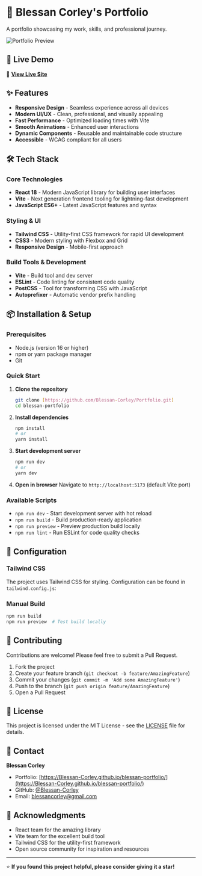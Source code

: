 # 🌟 Blessan Corley's Portfolio

A portfolio showcasing my work, skills, and professional journey.

![Portfolio Preview](https://github.com/Blessan-Corley/blessan-portfolio/blob/master/public/images/Preview.png)

## 🚀 Live Demo

🔗 **[View Live Site](https://blessan-corley.github.io/blessan-portfolio/)**

## ✨ Features

- **Responsive Design** - Seamless experience across all devices
- **Modern UI/UX** - Clean, professional, and visually appealing
- **Fast Performance** - Optimized loading times with Vite
- **Smooth Animations** - Enhanced user interactions
- **Dynamic Components** - Reusable and maintainable code structure
- **Accessible** - WCAG compliant for all users

## 🛠️ Tech Stack

### Core Technologies
- **React 18** - Modern JavaScript library for building user interfaces
- **Vite** - Next generation frontend tooling for lightning-fast development
- **JavaScript ES6+** - Latest JavaScript features and syntax

### Styling & UI
- **Tailwind CSS** - Utility-first CSS framework for rapid UI development
- **CSS3** - Modern styling with Flexbox and Grid
- **Responsive Design** - Mobile-first approach

### Build Tools & Development
- **Vite** - Build tool and dev server
- **ESLint** - Code linting for consistent code quality
- **PostCSS** - Tool for transforming CSS with JavaScript
- **Autoprefixer** - Automatic vendor prefix handling

## 📦 Installation & Setup

### Prerequisites
- Node.js (version 16 or higher)
- npm or yarn package manager
- Git

### Quick Start

1. **Clone the repository**
   ```bash
   git clone [https://github.com/Blessan-Corley/Portfolio.git]
   cd blessan-portfolio
   ```

2. **Install dependencies**
   ```bash
   npm install
   # or
   yarn install
   ```

3. **Start development server**
   ```bash
   npm run dev
   # or
   yarn dev
   ```

4. **Open in browser**
   Navigate to `http://localhost:5173` (default Vite port)

### Available Scripts

- `npm run dev` - Start development server with hot reload
- `npm run build` - Build production-ready application
- `npm run preview` - Preview production build locally
- `npm run lint` - Run ESLint for code quality checks

## 🔧 Configuration

### Tailwind CSS
The project uses Tailwind CSS for styling. Configuration can be found in `tailwind.config.js`:


### Manual Build

```bash
npm run build
npm run preview  # Test build locally
```

## 🤝 Contributing

Contributions are welcome! Please feel free to submit a Pull Request.

1. Fork the project
2. Create your feature branch (`git checkout -b feature/AmazingFeature`)
3. Commit your changes (`git commit -m 'Add some AmazingFeature'`)
4. Push to the branch (`git push origin feature/AmazingFeature`)
5. Open a Pull Request

## 📄 License

This project is licensed under the MIT License - see the [LICENSE](LICENSE) file for details.

## 📧 Contact

**Blessan Corley**
- Portfolio: [https://Blessan-Corley.github.io/blessan-portfolio/](https://Blessan-Corley.github.io/blessan-portfolio/)
- GitHub: [@Blessan-Corley](https://github.com/Blessan-Corley)
- Email: [blessancorley@gmail.com](mailto:blessancorley@gmail.com)

## 🙏 Acknowledgments

- React team for the amazing library
- Vite team for the excellent build tool
- Tailwind CSS for the utility-first framework
- Open source community for inspiration and resources

---

⭐ **If you found this project helpful, please consider giving it a star!**
